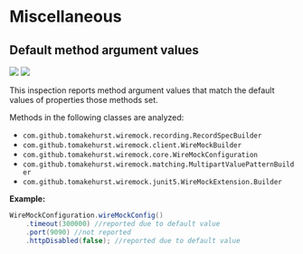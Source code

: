# Miscellaneous

## Default method argument values

![](https://img.shields.io/badge/inspection-orange) ![](https://img.shields.io/badge/since-1.0.2-blue)

This inspection reports method argument values that match the default values of properties those methods set.

Methods in the following classes are analyzed:
- `com.github.tomakehurst.wiremock.recording.RecordSpecBuilder`
- `com.github.tomakehurst.wiremock.client.WireMockBuilder`
- `com.github.tomakehurst.wiremock.core.WireMockConfiguration`
- `com.github.tomakehurst.wiremock.matching.MultipartValuePatternBuilder`
- `com.github.tomakehurst.wiremock.junit5.WireMockExtension.Builder`

**Example:**

```java
WireMockConfiguration.wireMockConfig()
    .timeout(300000) //reported due to default value
    .port(9090) //not reported
    .httpDisabled(false); //reported due to default value
```
